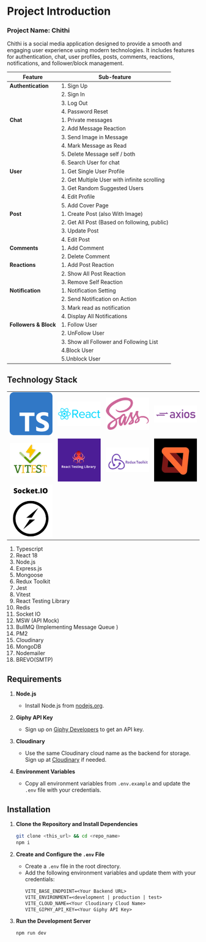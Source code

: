 # Project Introduction
### Project Name: Chithi
Chithi is a social media application designed to provide a smooth and engaging user experience using modern technologies. It includes features for authentication, chat, user profiles, posts, comments, reactions, notifications, and follower/block management.

| **Feature**           | **Sub-feature**                              |
| --------------------- | -------------------------------------------- |
| **Authentication**    | 1. Sign Up                                   |
|                       | 2. Sign In                                   |
|                       | 3. Log Out                                   |
|                       | 4. Password Reset                            |
| **Chat**              | 1. Private messages                          |
|                       | 2. Add Message Reaction                      |
|                       | 3. Send Image in Message                     |
|                       | 4. Mark Message as Read                      |
|                       | 5. Delete Message self / both                |
|                       | 6. Search User for chat                      |
| **User**              | 1. Get Single User Profile                   |
|                       | 2. Get Multiple User with infinite scrolling |
|                       | 3. Get Random Suggested Users                |
|                       | 4. Edit Profile                              |
|                       | 5. Add Cover Page                            |
| **Post**              | 1. Create Post (also With Image)             |
|                       | 2. Get All Post (Based on following, public) |
|                       | 3. Update Post                               |
|                       | 4. Edit Post                                 |
| **Comments**          | 1. Add Comment                               |
|                       | 2. Delete Comment                            |
| **Reactions**         | 1. Add Post Reaction                         |
|                       | 2. Show All Post Reaction                    |
|                       | 3. Remove Self Reaction                      |
| **Notification**      | 1. Notification Setting                      |
|                       | 2. Send Notification on Action               |
|                       | 3. Mark read as notification                 |
|                       | 4. Display All Notifications                 |
| **Followers & Block** | 1. Follow User                               |
|                       | 2. UnFollow User                             |
|                       | 3. Show all Follower and Following List      |
|                       | 4.Block User                                 |
|                       | 5.Unblock User                               |

## Technology Stack
|||||
|:-:|:-:|:-:|:-:|
| ![Typescript](./tech-logo/ts.png) |  ![React](./tech-logo/react.png) | ![Sass](./tech-logo/sass.png)| ![axios](./tech-logo/axios.png)|
| ![Vitest](./tech-logo/vitest.png)|![React Testing Libray](./tech-logo/rtl.png) | ![Redux Toolkit](./tech-logo/redux.jpg) | ![MSW](./tech-logo/msw.jpeg) |
| ![Socket.io](./tech-logo/socket-io.png)
1. Typescript
2. React 18
3. Node.js
4. Express.js
5. Mongoose
6. Redux Toolkit
7. Jest
8. Vitest
9. React Testing Library
10. Redis
11. Socket IO
12. MSW (API Mock)
13. BullMQ (Implementing Message Queue )
14. PM2
15. Cloudinary
16. MongoDB
17. Nodemailer
18. BREVO(SMTP)

## Requirements

1. **Node.js**
   - Install Node.js from [nodejs.org](https://nodejs.org/).

2. **Giphy API Key**
   - Sign up on [Giphy Developers](https://developers.giphy.com/) to get an API key.

3. **Cloudinary**
   - Use the same Cloudinary cloud name as the backend for storage. Sign up at [Cloudinary](https://cloudinary.com/) if needed.

4. **Environment Variables**
   - Copy all environment variables from `.env.example` and update the `.env` file with your credentials.

## Installation

1. **Clone the Repository and Install Dependencies**
   ```bash
   git clone <this_url> && cd <repo_name>
   npm i
   ```

2. **Create and Configure the `.env` File**
   - Create a `.env` file in the root directory.
   - Add the following environment variables and update them with your credentials:
     ```env
     VITE_BASE_ENDPOINT=<Your Backend URL>
     VITE_ENVIRONMENT=<development | production | test>
     VITE_CLOUD_NAME=<Your Cloudinary Cloud Name>
     VITE_GIPHY_API_KEY=<Your Giphy API Key>
     ```

3. **Run the Development Server**
   ```bash
   npm run dev
   ```